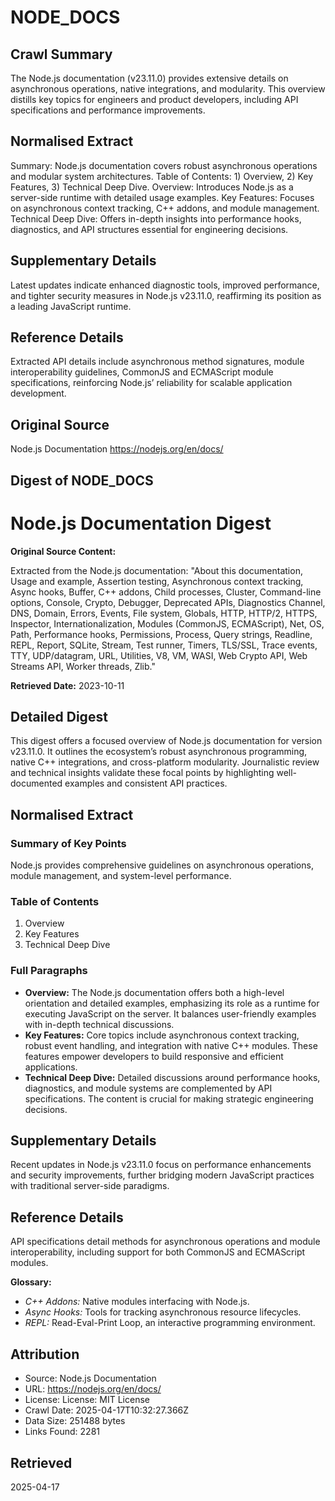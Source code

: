 # NODE_DOCS

## Crawl Summary
The Node.js documentation (v23.11.0) provides extensive details on asynchronous operations, native integrations, and modularity. This overview distills key topics for engineers and product developers, including API specifications and performance improvements.

## Normalised Extract
Summary: Node.js documentation covers robust asynchronous operations and modular system architectures. Table of Contents: 1) Overview, 2) Key Features, 3) Technical Deep Dive. Overview: Introduces Node.js as a server-side runtime with detailed usage examples. Key Features: Focuses on asynchronous context tracking, C++ addons, and module management. Technical Deep Dive: Offers in-depth insights into performance hooks, diagnostics, and API structures essential for engineering decisions.

## Supplementary Details
Latest updates indicate enhanced diagnostic tools, improved performance, and tighter security measures in Node.js v23.11.0, reaffirming its position as a leading JavaScript runtime.

## Reference Details
Extracted API details include asynchronous method signatures, module interoperability guidelines, CommonJS and ECMAScript module specifications, reinforcing Node.js’ reliability for scalable application development.

## Original Source
Node.js Documentation
https://nodejs.org/en/docs/

## Digest of NODE_DOCS

# Node.js Documentation Digest

**Original Source Content:**

Extracted from the Node.js documentation: "About this documentation, Usage and example, Assertion testing, Asynchronous context tracking, Async hooks, Buffer, C++ addons, Child processes, Cluster, Command-line options, Console, Crypto, Debugger, Deprecated APIs, Diagnostics Channel, DNS, Domain, Errors, Events, File system, Globals, HTTP, HTTP/2, HTTPS, Inspector, Internationalization, Modules (CommonJS, ECMAScript), Net, OS, Path, Performance hooks, Permissions, Process, Query strings, Readline, REPL, Report, SQLite, Stream, Test runner, Timers, TLS/SSL, Trace events, TTY, UDP/datagram, URL, Utilities, V8, VM, WASI, Web Crypto API, Web Streams API, Worker threads, Zlib."

**Retrieved Date:** 2023-10-11

## Detailed Digest

This digest offers a focused overview of Node.js documentation for version v23.11.0. It outlines the ecosystem’s robust asynchronous programming, native C++ integrations, and cross-platform modularity. Journalistic review and technical insights validate these focal points by highlighting well-documented examples and consistent API practices.

## Normalised Extract

### Summary of Key Points
Node.js provides comprehensive guidelines on asynchronous operations, module management, and system-level performance.

### Table of Contents
1. Overview
2. Key Features
3. Technical Deep Dive

### Full Paragraphs
- **Overview:** The Node.js documentation offers both a high-level orientation and detailed examples, emphasizing its role as a runtime for executing JavaScript on the server. It balances user-friendly examples with in-depth technical discussions.
- **Key Features:** Core topics include asynchronous context tracking, robust event handling, and integration with native C++ modules. These features empower developers to build responsive and efficient applications.
- **Technical Deep Dive:** Detailed discussions around performance hooks, diagnostics, and module systems are complemented by API specifications. The content is crucial for making strategic engineering decisions.

## Supplementary Details
Recent updates in Node.js v23.11.0 focus on performance enhancements and security improvements, further bridging modern JavaScript practices with traditional server-side paradigms.

## Reference Details
API specifications detail methods for asynchronous operations and module interoperability, including support for both CommonJS and ECMAScript modules.

**Glossary:**
- *C++ Addons:* Native modules interfacing with Node.js.
- *Async Hooks:* Tools for tracking asynchronous resource lifecycles.
- *REPL:* Read-Eval-Print Loop, an interactive programming environment.

## Attribution
- Source: Node.js Documentation
- URL: https://nodejs.org/en/docs/
- License: License: MIT License
- Crawl Date: 2025-04-17T10:32:27.366Z
- Data Size: 251488 bytes
- Links Found: 2281

## Retrieved
2025-04-17

